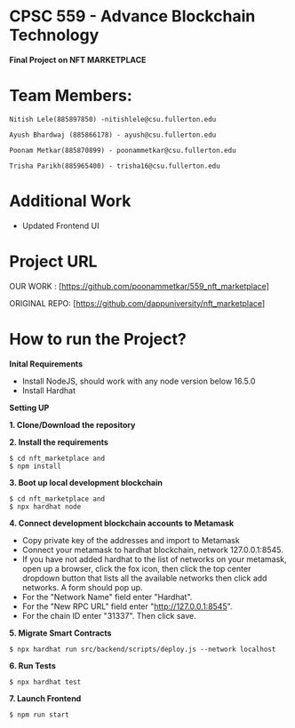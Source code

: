 

# CPSC 559 - Advance Blockchain Technology

**Final Project on NFT MARKETPLACE**

# Team Members:
```
Nitish Lele(885897850) -nitishlele@csu.fullerton.edu

Ayush Bhardwaj (885866178) - ayush@csu.fullerton.edu

Poonam Metkar(885870899) - poonammetkar@csu.fullerton.edu

Trisha Parikh(885965400) - trisha16@csu.fullerton.edu

```

# Additional Work
- Updated Frontend UI





# Project URL
OUR WORK : [https://github.com/poonammetkar/559_nft_marketplace]

ORIGINAL REPO: [https://github.com/dappuniversity/nft_marketplace]
# How to run the Project?
**Inital Requirements**
- Install NodeJS, should work with any node version below 16.5.0
- Install Hardhat

**Setting UP**

**1. Clone/Download the repository**

**2. Install the requirements**
```
$ cd nft_marketplace and 
$ npm install
```
**3. Boot up local development blockchain**
```
$ cd nft_marketplace and 
$ npx hardhat node
```
**4. Connect development blockchain accounts to Metamask**

- Copy private key of the addresses and import to Metamask
- Connect your metamask to hardhat blockchain, network 127.0.0.1:8545.
- If you have not added hardhat to the list of networks on your metamask, open up a browser, click the fox icon, then click the top center dropdown button that lists all the available networks then click add networks. A form should pop up. 
- For the "Network Name" field enter "Hardhat". 
- For the "New RPC URL" field enter "http://127.0.0.1:8545". 
- For the chain ID enter "31337". Then click save.

**5. Migrate Smart Contracts**

`$ npx hardhat run src/backend/scripts/deploy.js --network localhost`

**6. Run Tests**

`$ npx hardhat test`


**7. Launch Frontend**

`$ npm run start`
